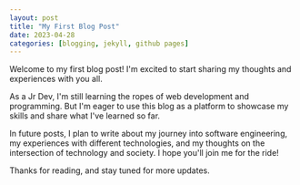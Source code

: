 ```yaml
---
layout: post
title: "My First Blog Post"
date: 2023-04-28
categories: [blogging, jekyll, github pages]
---
```


Welcome to my first blog post! I'm excited to start sharing my thoughts and experiences with you all.

As a Jr Dev, I'm still learning the ropes of web development and programming. But I'm eager to use this blog as a platform to showcase my skills and share what I've learned so far.

In future posts, I plan to write about my journey into software engineering, my experiences with different technologies, and my thoughts on the intersection of technology and society. I hope you'll join me for the ride!

Thanks for reading, and stay tuned for more updates.
